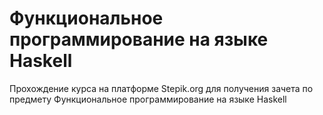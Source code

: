 # Функциональное программирование на языке Haskell

Прохождение курса на платформе Stepik.org для получения зачета по предмету Функциональное программирование на языке Haskell